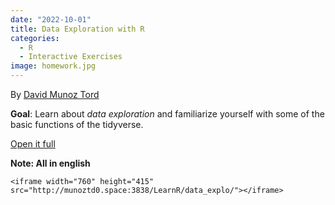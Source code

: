 ```yaml
---
date: "2022-10-01"
title: Data Exploration with R
categories:
  - R
  - Interactive Exercises
image: homework.jpg
---
```


By [David Munoz Tord](https://twitter.com/tord_munoz)

**Goal**: Learn about *data exploration* and familiarize yourself with some of the basic functions of the tidyverse.

[Open it full](http://munoztd0.space:3838/LearnR/data_explo/)

**Note: All in english**

```{=html}
<iframe width="760" height="415" src="http://munoztd0.space:3838/LearnR/data_explo/"></iframe>
```
